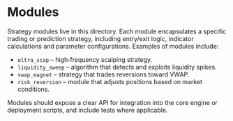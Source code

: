 # Modules

Strategy modules live in this directory.  Each module encapsulates a specific trading or prediction strategy, including entry/exit logic, indicator calculations and parameter configurations.  Examples of modules include:

- `ultra_scap` – high‑frequency scalping strategy.
- `liquidity_sweep` – algorithm that detects and exploits liquidity spikes.
- `vwap_magnet` – strategy that trades reversions toward VWAP.
- `risk_reversion` – module that adjusts positions based on market conditions.

Modules should expose a clear API for integration into the core engine or deployment scripts, and include tests where applicable.